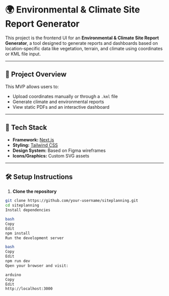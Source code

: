 # 🌍 Environmental & Climate Site Report Generator

This project is the frontend UI for an **Environmental & Climate Site Report Generator**, a tool designed to generate reports and dashboards based on location-specific data like vegetation, terrain, and climate using coordinates or KML file input.

---

## 🚀 Project Overview

This MVP allows users to:
- Upload coordinates manually or through a `.kml` file
- Generate climate and environmental reports
- View static PDFs and an interactive dashboard

---

## 🧱 Tech Stack

- **Framework:** [Next.js](https://nextjs.org/)
- **Styling:** [Tailwind CSS](https://tailwindcss.com/)
- **Design System:** Based on Figma wireframes
- **Icons/Graphics:** Custom SVG assets

---
## 🛠️ Setup Instructions

1. **Clone the repository**
```bash
git clone https://github.com/your-username/siteplanning.git
cd siteplanning
Install dependencies

bash
Copy
Edit
npm install
Run the development server

bash
Copy
Edit
npm run dev
Open your browser and visit:

arduino
Copy
Edit
http://localhost:3000
